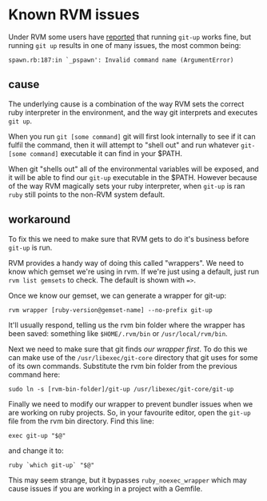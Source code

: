 Known RVM issues
================

Under RVM some users have [reported](https://github.com/aanand/git-up/issues/32) that running `git-up` works fine, but
running `git up` results in one of many issues, the most common being:

    spawn.rb:187:in `_pspawn': Invalid command name (ArgumentError)

cause
-----

The underlying cause is a combination of the way RVM sets the correct
ruby interpreter in the environment, and the way git interprets and
executes `git up`.

When you run `git [some command]` git will first look internally to see
if it can fulfil the command, then it will attempt to "shell out" and run
whatever `git-[some command]` executable it can find in your $PATH.

When git "shells out" all of the environmental variables will be
exposed, and it will be able to find our `git-up` executable in the $PATH.
However because of the way RVM magically sets your ruby interpreter,
when `git-up` is ran `ruby` still points to the non-RVM system default.

workaround
----------

To fix this we need to make sure that RVM gets to do it's business
before `git-up` is run.

RVM provides a handy way of doing this called "wrappers". We need to know
which gemset we're using in rvm. If we're just using a default, just run
`rvm list gemsets` to check. The default is shown with `=>`.

Once we know our gemset, we can generate a wrapper for git-up:

    rvm wrapper [ruby-version@gemset-name] --no-prefix git-up

It'll usually respond, telling us the rvm bin folder where the wrapper has been
saved: something like `$HOME/.rvm/bin` or `/usr/local/rvm/bin`.

Next we need to make sure that git finds _our wrapper first_. To do this
we can make use of the `/usr/libexec/git-core` directory that git uses
for some of its own commands. Substitute the rvm bin folder from the previous
command here:

    sudo ln -s [rvm-bin-folder]/git-up /usr/libexec/git-core/git-up

Finally we need to modify our wrapper to prevent bundler issues when we
are working on ruby projects. So, in your favourite editor, open the `git-up`
file from the rvm bin directory. Find this line:

    exec git-up "$@"

and change it to:

    ruby `which git-up` "$@"

This may seem strange, but it bypasses `ruby_noexec_wrapper` which
may cause issues if you are working in a project with a Gemfile.

